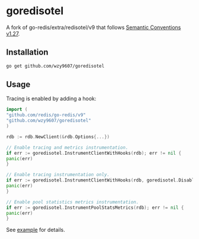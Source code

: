 # goredisotel

A fork of go-redis/extra/redisotel/v9 that follows
[Semantic Conventions v1.27](https://github.com/open-telemetry/semantic-conventions/blob/v1.27.0/docs/database/README.md).

## Installation

```bash
go get github.com/wzy9607/goredisotel
```

## Usage

Tracing is enabled by adding a hook:

```go
import (
"github.com/redis/go-redis/v9"
"github.com/wzy9607/goredisotel"
)

rdb := rdb.NewClient(&rdb.Options{...})

// Enable tracing and metrics instrumentation.
if err := goredisotel.InstrumentClientWithHooks(rdb); err != nil {
panic(err)
}

// Enable tracing instrumentation only.
if err := goredisotel.InstrumentClientWithHooks(rdb, goredisotel.DisableMetrics()); err != nil {
panic(err)
}

// Enable pool statistics metrics instrumentation.
if err := goredisotel.InstrumentPoolStatsMetrics(rdb); err != nil {
panic(err)
}
```

See [example](./example)
for details.
